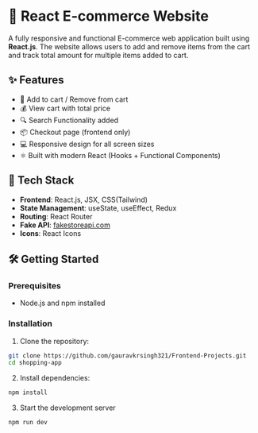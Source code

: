 # 🛒 React E-commerce Website

A fully responsive and functional E-commerce web application built using **React.js**. The website allows users to add and remove items from the cart and track total amount for multiple items added to cart.


## ✨ Features

- 🛒 Add to cart / Remove from cart
- 💰 View cart with total price
- 🔍 Search Functionality added
- 📦 Checkout page (frontend only)
- 💻 Responsive design for all screen sizes
- ⚛️ Built with modern React (Hooks + Functional Components)

## 🔧 Tech Stack

- **Frontend**: React.js, JSX, CSS(Tailwind)
- **State Management**: useState, useEffect, Redux
- **Routing**: React Router
- **Fake API**: [fakestoreapi.com](https://fakestoreapi.com/)
- **Icons**: React Icons 


## 🛠️ Getting Started

### Prerequisites

- Node.js and npm installed

### Installation

1. Clone the repository:

```bash
git clone https://github.com/gauravkrsingh321/Frontend-Projects.git
cd shopping-app
```

2. Install dependencies:
```bash
npm install
```

3. Start the development server
```bash
npm run dev
```
